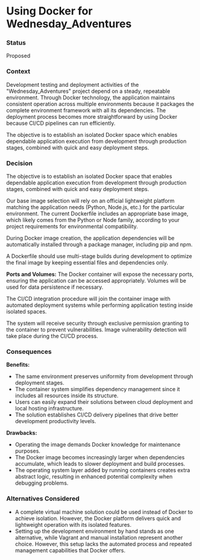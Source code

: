 # Using Docker for Wednesday_Adventures

### Status
Proposed

### Context
Development testing and deployment activities of the "Wednesday_Adventures" project depend on a steady, repeatable environment. Through Docker technology, the application maintains consistent operation across multiple environments because it packages the complete environment framework with all its dependencies. The deployment process becomes more straightforward by using Docker because CI/CD pipelines can run efficiently.

The objective is to establish an isolated Docker space which enables dependable application execution from development through production stages, combined with quick and easy deployment steps.

### Decision
The objective is to establish an isolated Docker space that enables dependable application execution from development through production stages, combined with quick and easy deployment steps.

Our base image selection will rely on an official lightweight platform matching the application needs (Python, Node.js, etc.) for the particular environment. The current Dockerfile includes an appropriate base image, which likely comes from the Python or Node family, according to your project requirements for environmental compatibility.

During Docker image creation, the application dependencies will be automatically installed through a package manager, including pip and npm.

A Dockerfile should use multi-stage builds during development to optimize the final image by keeping essential files and dependencies only.

**Ports and Volumes:** The Docker container will expose the necessary ports, ensuring the application can be accessed appropriately. Volumes will be used for data persistence if necessary.

The CI/CD integration procedure will join the container image with automated deployment systems while performing application testing inside isolated spaces.

The system will receive security through exclusive permission granting to the container to prevent vulnerabilities. Image vulnerability detection will take place during the CI/CD process.

### Consequences

**Benefits:**

- The same environment preserves uniformity from development through deployment stages.
- The container system simplifies dependency management since it includes all resources inside its structure.
- Users can easily expand their solutions between cloud deployment and local hosting infrastructure.
- The solution establishes CI/CD delivery pipelines that drive better development productivity levels.

**Drawbacks:**

- Operating the image demands Docker knowledge for maintenance purposes.
- The Docker image becomes increasingly larger when dependencies accumulate, which leads to slower deployment and build processes.
- The operating system layer added by running containers creates extra abstract logic, resulting in enhanced potential complexity when debugging problems.

### Alternatives Considered
- A complete virtual machine solution could be used instead of Docker to achieve isolation. However, the Docker platform delivers quick and lightweight operation with its isolated features.
- Setting up the development environment by hand stands as one alternative, while Vagrant and manual installation represent another choice. However, this setup lacks the automated process and repeated management capabilities that Docker offers.
